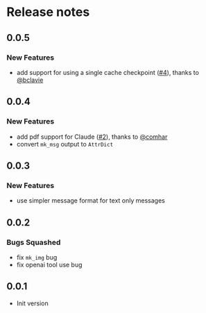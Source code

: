 # Release notes

<!-- do not remove -->

## 0.0.5

### New Features

- add support for using a single cache checkpoint ([#4](https://github.com/AnswerDotAI/msglm/pull/4)), thanks to [@bclavie](https://github.com/bclavie)


## 0.0.4

### New Features

- add pdf support for Claude ([#2](https://github.com/AnswerDotAI/msglm/pull/2)), thanks to [@comhar](https://github.com/comhar)
- convert `mk_msg` output to `AttrDict`

## 0.0.3

### New Features

- use simpler message format for text only messages 

## 0.0.2

### Bugs Squashed

- fix `mk_img` bug
- fix openai tool use bug

## 0.0.1

- Init version

